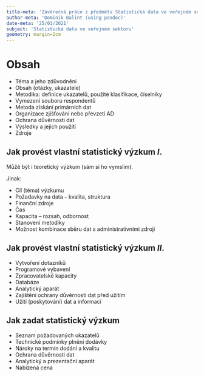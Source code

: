 ```yaml
---
title-meta: 'Závěrečná práce z předmětu Statistická data ve veřejném sektoru'
author-meta: 'Dominik Balint (using pandoc)'
date-meta: '25/01/2021'
subject: 'Statistická data ve veřejném sektoru'
geometry: margin=2cm
---
```


# Obsah

- Téma a jeho zdůvodnění​
- Obsah (otázky, ukazatele)​
- Metodika: definice ukazatelů, použité klasifikace, číselníky​
- Vymezení souboru respondentů​
- Metoda získání primárních dat​
- Organizace zjišťování nebo převzetí AD​
- Ochrana důvěrnosti dat​
- Výsledky a jejich použití
- Zdroje

## Jak provést vlastní statistický výzkum *I*.

Můžě být i teoretický výzkum (sám si ho vymslím).

​Jinak:

- Cíl (téma) výzkumu​
- Požadavky na data – kvalita, struktura​
- Finanční zdroje​
- Čas​
- Kapacita – rozsah, odbornost​
- Stanovení metodiky​
- Možnost kombinace sběru dat s administrativními zdroji

## Jak provést vlastní statistický výzkum *II*.

- Vytvoření dotazníků​
- Programové vybavení​
- Zpracovatelské kapacity​
- Databáze​
- Analytický aparát​
- Zajištění ochrany důvěrnosti dat před užitím​
- Užití (poskytování) dat a informací

## Jak zadat statistický výzkum

- Seznam požadovaných ukazatelů​
- Technické podmínky plnění dodávky​
- Nároky na termín dodání a kvalitu​
- Ochrana důvěrnosti dat​
- Analytický a prezentační aparát​
- Nabízená cena
